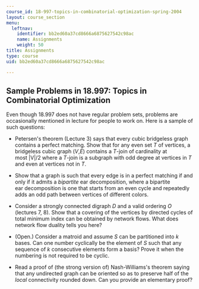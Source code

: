 ```yaml
---
course_id: 18-997-topics-in-combinatorial-optimization-spring-2004
layout: course_section
menu:
  leftnav:
    identifier: bb2ed60a37cd8666a6875627542c98ac
    name: Assignments
    weight: 50
title: Assignments
type: course
uid: bb2ed60a37cd8666a6875627542c98ac

---
```


Sample Problems in 18.997: Topics in Combinatorial Optimization
---------------------------------------------------------------

Even though 18.997 does not have regular problem sets, problems are occasionally mentioned in lecture for people to work on. Here is a sample of such questions:

*   Petersen's theorem (Lecture 3) says that every cubic bridgeless graph contains a perfect matching. Show that for any even set _T_ of vertices, a bridgeless cubic graph (_V_,_E_) contains a _T_\-join of cardinality at most |V|/2 where a _T_\-join is a subgraph with odd degree at vertices in _T_ and even at vertices not in _T_.  
      
    
*   Show that a graph is such that every edge is in a perfect matching if and only if it admits a _bipartite_ ear decomposition, where a bipartite ear decomposition is one that starts from an even cycle and repeatedly adds an odd path between vertices of different colors.  
      
    
*   Consider a strongly connected digraph _D_ and a valid ordering _O_ (lectures 7, 8). Show that a covering of the vertices by directed cycles of total minimum index can be obtained by network flows. What does network flow duality tells you here?  
      
    
*   (Open.) Consider a matroid and assume _S_ can be partitioned into _k_ bases. Can one number cyclically be the element of _S_ such that any sequence of _k_ consecutive elements form a basis? Prove it when the numbering is not required to be cyclic.  
      
    
*   Read a proof of (the strong version of) Nash-Williams's theorem saying that any undirected graph can be oriented so as to preserve half of the _local_ connectivity rounded down. Can you provide an elementary proof?